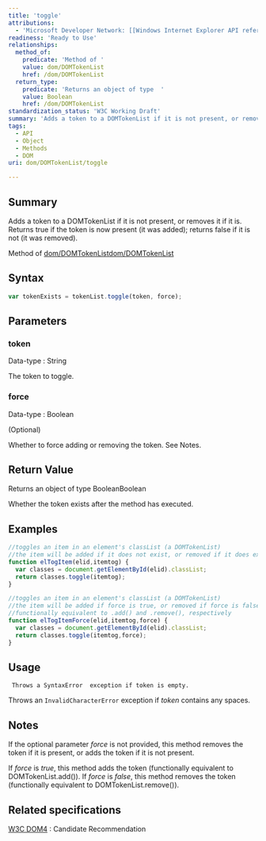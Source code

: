 ```yaml
---
title: 'toggle'
attributions:
  - 'Microsoft Developer Network: [[Windows Internet Explorer API reference](http://msdn.microsoft.com/en-us/library/ie/hh828809%28v=vs.85%29.aspx) Article]'
readiness: 'Ready to Use'
relationships:
  method_of:
    predicate: 'Method of '
    value: dom/DOMTokenList
    href: /dom/DOMTokenList
  return_type:
    predicate: 'Returns an object of type  '
    value: Boolean
    href: /dom/DOMTokenList
standardization_status: 'W3C Working Draft'
summary: 'Adds a token to a DOMTokenList if it is not present, or removes it if it is. Returns true if the token is now present (it was added); returns false if it is not (it was removed).'
tags:
  - API
  - Object
  - Methods
  - DOM
uri: dom/DOMTokenList/toggle

---
```

## Summary

Adds a token to a DOMTokenList if it is not present, or removes it if it is. Returns true if the token is now present (it was added); returns false if it is not (it was removed).

Method of [dom/DOMTokenList](/dom/DOMTokenList)[dom/DOMTokenList](/dom/DOMTokenList)

## Syntax

``` js
var tokenExists = tokenList.toggle(token, force);
```

## Parameters

### token

 Data-type
:   String

 The token to toggle.

### force

 Data-type
:   Boolean

(Optional)

Whether to force adding or removing the token. See Notes.

## Return Value

Returns an object of type BooleanBoolean

Whether the token exists after the method has executed.

## Examples

``` js
//toggles an item in an element's classList (a DOMTokenList)
//the item will be added if it does not exist, or removed if it does exist
function elTogItem(elid,itemtog) {
  var classes = document.getElementById(elid).classList;
  return classes.toggle(itemtog);
}
```

``` js
//toggles an item in an element's classList (a DOMTokenList)
//the item will be added if force is true, or removed if force is false,
//functionally equivalent to .add() and .remove(), respectively
function elTogItemForce(elid,itemtog,force) {
  var classes = document.getElementById(elid).classList;
  return classes.toggle(itemtog,force);
}
```

## Usage

     Throws a SyntaxError  exception if token is empty.

Throws an `InvalidCharacterError` exception if *token* contains any spaces.

## Notes

If the optional parameter *force* is not provided, this method removes the token if it is present, or adds the token if it is not present.

If *force* is *true*, this method adds the token (functionally equivalent to DOMTokenList.add()). If *force* is *false*, this method removes the token (functionally equivalent to DOMTokenList.remove()).

## Related specifications

[W3C DOM4](http://www.w3.org/TR/dom/)
:   Candidate Recommendation

